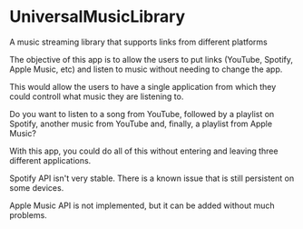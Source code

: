 # UniversalMusicLibrary
A music streaming library that supports links from different platforms

The objective of this app is to allow the users to put links (YouTube, Spotify, Apple Music, etc) and listen to music without needing to change the app.

This would allow the users to have a single application from which they could controll what music they are listening to.

Do you want to listen to a song from YouTube, followed by a playlist on Spotify, another music from YouTube and, finally, a playlist from Apple Music?

With this app, you could do all of this without entering and leaving three different applications.

Spotify API isn't very stable. There is a known issue that is still persistent on some devices.

Apple Music API is not implemented, but it can be added without much problems.
